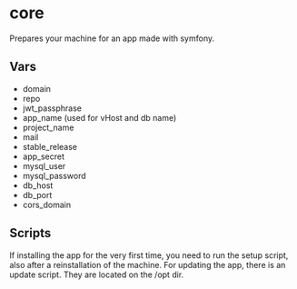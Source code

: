 # core

Prepares your machine for an app made with symfony.

## Vars

- domain
- repo
- jwt_passphrase
- app_name (used for vHost and db name)
- project_name
- mail
- stable_release
- app_secret
- mysql_user
- mysql_password
- db_host
- db_port
- cors_domain

## Scripts

If installing the app for the very first time, you need to run the setup script, also after a reinstallation of the machine. For updating the app, there is an update script. They are located on the /opt dir.
